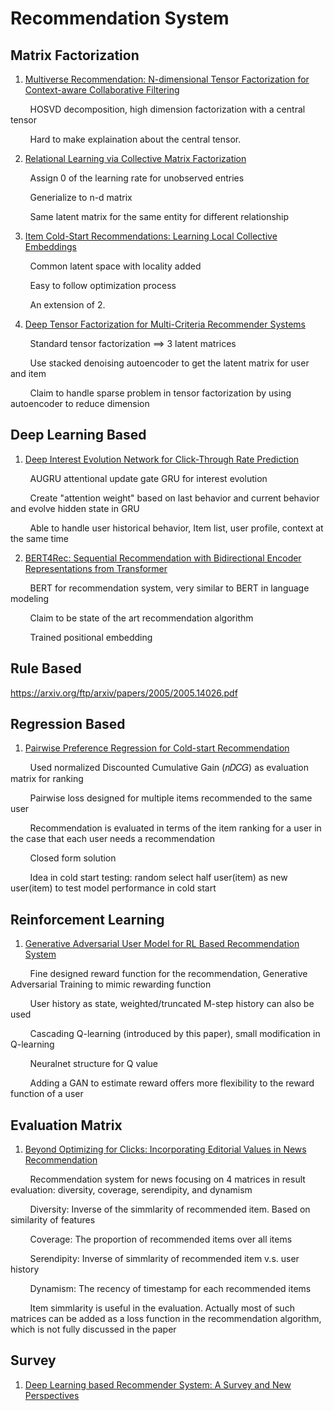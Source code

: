 # Recommendation System

## Matrix Factorization

1. [Multiverse Recommendation: N-dimensional Tensor Factorization for Context-aware Collaborative Filtering](https://xamat.github.io/pubs/karatzoglu-recsys-2010.pdf)

&nbsp; &nbsp; &nbsp; &nbsp; HOSVD decomposition, high dimension factorization with a central tensor

&nbsp; &nbsp; &nbsp; &nbsp; Hard to make explaination about the central tensor.

2. [Relational Learning via Collective Matrix Factorization](http://www.cs.cmu.edu/~ggordon/singh-gordon-kdd-factorization.pdf)

&nbsp; &nbsp; &nbsp; &nbsp; Assign 0 of the learning rate for unobserved entries
        
&nbsp; &nbsp; &nbsp; &nbsp; Generialize to n-d matrix
        
&nbsp; &nbsp; &nbsp; &nbsp; Same latent matrix for the same entity for different relationship
        
        
3. [Item Cold-Start Recommendations: Learning Local Collective Embeddings](http://web.media.mit.edu/~msaveski/assets/publications/2014_item_cold_start/paper.pdf)
        
&nbsp; &nbsp; &nbsp; &nbsp; Common latent space with locality added
        
&nbsp; &nbsp; &nbsp; &nbsp; Easy to follow optimization process

&nbsp; &nbsp; &nbsp; &nbsp; An extension of 2.

4. [Deep Tensor Factorization for Multi-Criteria Recommender Systems](https://ieeexplore.ieee.org/document/9005677)

&nbsp; &nbsp; &nbsp; &nbsp; Standard tensor factorization ==> 3 latent matrices  

&nbsp; &nbsp; &nbsp; &nbsp; Use stacked denoising autoencoder to get the latent matrix for user and item

&nbsp; &nbsp; &nbsp; &nbsp; Claim to handle sparse problem in tensor factorization by using autoencoder to reduce dimension


## Deep Learning Based

1. [Deep Interest Evolution Network for Click-Through Rate Prediction](https://arxiv.org/pdf/1809.03672.pdf)

&nbsp; &nbsp; &nbsp; &nbsp; AUGRU attentional update gate GRU for interest evolution

&nbsp; &nbsp; &nbsp; &nbsp; Create "attention weight" based on last behavior and current behavior and evolve hidden state in GRU

&nbsp; &nbsp; &nbsp; &nbsp; Able to handle user historical behavior, Item list, user profile, context at the same time

2. [BERT4Rec: Sequential Recommendation with Bidirectional
Encoder Representations from Transformer](https://arxiv.org/pdf/1904.06690.pdf)

&nbsp; &nbsp; &nbsp; &nbsp; BERT for recommendation system, very similar to BERT in language modeling 

&nbsp; &nbsp; &nbsp; &nbsp; Claim to be state of the art recommendation algorithm 

&nbsp; &nbsp; &nbsp; &nbsp; Trained positional embedding

## Rule Based

https://arxiv.org/ftp/arxiv/papers/2005/2005.14026.pdf

## Regression Based

1. [Pairwise Preference Regression for Cold-start Recommendation](http://citeseerx.ist.psu.edu/viewdoc/download?doi=10.1.1.211.9762&rep=rep1&type=pdf)

&nbsp; &nbsp; &nbsp; &nbsp; Used normalized Discounted Cumulative Gain (𝑛𝐷𝐶𝐺) as evaluation matrix for ranking

&nbsp; &nbsp; &nbsp; &nbsp; Pairwise loss designed for multiple items recommended to the same user

&nbsp; &nbsp; &nbsp; &nbsp; Recommendation is evaluated in terms of the item ranking for a user in the case that each user needs a recommendation

&nbsp; &nbsp; &nbsp; &nbsp; Closed form solution

&nbsp; &nbsp; &nbsp; &nbsp; Idea in cold start testing: random select half user(item) as new user(item) to test model performance in cold start

## Reinforcement Learning

1. [Generative Adversarial User Model for RL Based Recommendation System](https://arxiv.org/pdf/1812.10613v3.pdf)

&nbsp; &nbsp; &nbsp; &nbsp; Fine designed reward function for the recommendation, Generative Adversarial Training to mimic rewarding function

&nbsp; &nbsp; &nbsp; &nbsp; User history as state, weighted/truncated M-step history can also be used

&nbsp; &nbsp; &nbsp; &nbsp; Cascading Q-learning (introduced by this paper), small modification in Q-learning

&nbsp; &nbsp; &nbsp; &nbsp; Neuralnet structure for Q value

&nbsp; &nbsp; &nbsp; &nbsp; Adding a GAN to estimate reward offers more flexibility to the reward function of a user

## Evaluation Matrix

1. [Beyond Optimizing for Clicks: Incorporating Editorial Values in News Recommendation](https://arxiv.org/pdf/2004.09980.pdf)

&nbsp; &nbsp; &nbsp; &nbsp; Recommendation system for news focusing on 4 matrices in result evaluation: diversity, coverage, serendipity, and dynamism

&nbsp; &nbsp; &nbsp; &nbsp; Diversity: Inverse of the simmlarity of recommended item. Based on similarity of features

&nbsp; &nbsp; &nbsp; &nbsp; Coverage: The proportion of recommended items over all items

&nbsp; &nbsp; &nbsp; &nbsp; Serendipity: Inverse of simmlarity of recommended item v.s. user history

&nbsp; &nbsp; &nbsp; &nbsp; Dynamism: The recency of timestamp for each recommended items

&nbsp; &nbsp; &nbsp; &nbsp; Item simmlarity is useful in the evaluation. Actually most of such matrices can be added as a loss function in the recommendation algorithm, which is not fully discussed in the paper

## Survey

1. [Deep Learning based Recommender System: A Survey and New Perspectives](https://arxiv.org/pdf/1707.07435.pdf)




